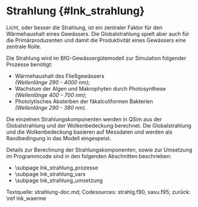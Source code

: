 Strahlung {#lnk_strahlung}
=========

Licht, oder besser die Strahlung, ist ein zentraler Faktor für den Wärmehaushalt
eines Gewässers. Die Globalstrahlung spielt aber auch für die Primärproduzenten 
und damit die Produktivität eines Gewässers eine zentrale Rolle.

Die Strahlung wird im BfG-Gewässergütemodell zur Simulation folgender 
Prozesse benötigt:

- Wärmehaushalt des Fließgewässers <br>
 *(Wellenlänge 290 - 4000 nm)*;
- Wachstum der Algen und Makrophyten durch Photosynthese <br>
 *(Wellenlänge 400 – 700 nm)*;
- Photolytisches Absterben der fäkalcoliformen Bakterien <br>
 *(Wellenlänge 290 - 380 nm)*. 

Die einzelnen Strahlungskomponenten werden in QSim aus der Globalstrahlung 
und der Wolkenbedeckung berechnet. 
Die Globalstrahlung und die Wolkenbedeckung basieren auf Messdaten und werden als 
Randbedingung in das Modell eingespeist. 

Details zur Berechnung der Strahlungskomponenten, sowie zur Umsetzung im 
Programmcode sind in den folgenden Abschnitten beschrieben: 
- \subpage lnk_strahlung_prozesse
- \subpage lnk_strahlung_vars
- \subpage lnk_strahlung_umsetzung

Textquelle: strahlung-doc.md; Codesources: strahlg.f90, sasu.f95; zurück: \ref lnk_waerme

<!-- #mf: noch etwas die Prozesse oben ausführen? Evtl. noch die verschiedenen
Strahlungskomponenten unterscheiden und kurz erläutern, dafür evtl. allg. Text aus dem 
nächsten Reiter rausziehen -->

